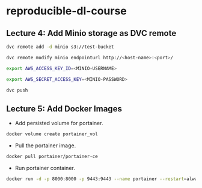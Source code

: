 # reproducible-dl-course

## Lecture 4: Add Minio storage as DVC remote

```bash
dvc remote add -d minio s3://test-bucket
```

```bash
dvc remote modify minio endpointurl http://<host-name>:<port>/
```

```bash
export AWS_ACCESS_KEY_ID=<MINIO-USERNAME>
```

```bash
export AWS_SECRET_ACCESS_KEY=<MINIO-PASSWORD>
```

```bash
dvc push
```

## Lecture 5: Add Docker Images

- Add persisted volume for portainer.
```bash
docker volume create portainer_vol
```

- Pull the portainer image.
```bash
docker pull portainer/portainer-ce
```
- Run portainer container.
```bash
docker run -d -p 8000:8000 -p 9443:9443 --name portainer --restart=always -v /var/run/docker.sock:/var/run/docker.sock -v portainer_vol:/data portainer/portainer-ce:latest
```
